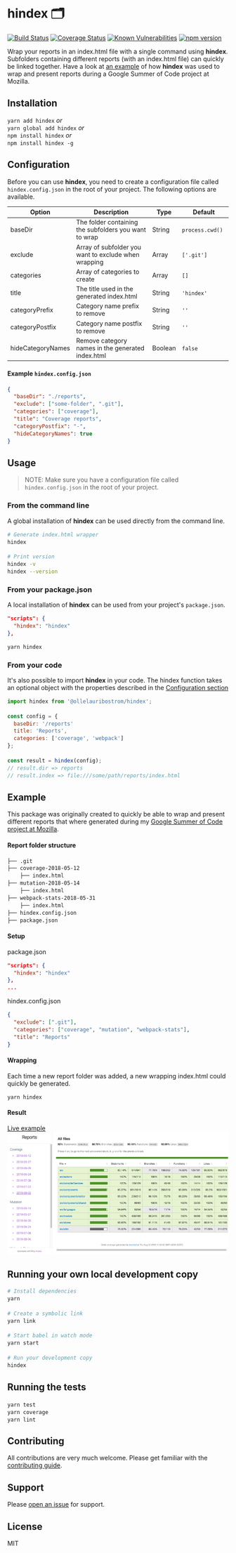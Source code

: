 # hindex 🗂
[![Build Status](https://travis-ci.org/ollelauribostrom/hindex.svg?branch=master)](https://travis-ci.org/ollelauribostrom/hindex) [![Coverage Status](https://coveralls.io/repos/github/ollelauribostrom/hindex/badge.svg?branch=master)](https://coveralls.io/github/ollelauribostrom/hindex?branch=master) [![Known Vulnerabilities](https://snyk.io/test/github/ollelauribostrom/hindex/badge.svg?targetFile=package.json)](https://snyk.io/test/github/ollelauribostrom/hindex?targetFile=package.json) [![npm version](https://badge.fury.io/js/%40ollelauribostrom%2Fhindex.svg)](https://badge.fury.io/js/%40ollelauribostrom%2Fhindex)

Wrap your reports in an index.html file with a single command using **hindex**. Subfolders containing different reports (with an index.html file) can quickly be linked together. Have a look at [an example](https://github.com/ollelauribostrom/hindex#example) of how **hindex** was used to wrap and present reports during a Google Summer of Code project at Mozilla.

Installation
-------
`yarn add hindex` _or_   
`yarn global add hindex` _or_   
`npm install hindex` _or_   
`npm install hindex -g`  

Configuration
-------------
Before you can use **hindex**, you need to create a configuration file called `hindex.config.json` in the root of your project. The following options are available.

| Option            | Description                                           | Type     | Default            |
| ------------------|-------------------------------------------------------| ---------|--------------------|
| baseDir           | The folder containing the subfolders you want to wrap | String   | `process.cwd()   ` |
| exclude           | Array of subfolder you want to exclude when wrapping  | Array    | `['.git']        ` |
| categories        | Array of categories to create                         | Array    | `[]              ` |
| title             | The title used in the generated index.html            | String   | `'hindex'        ` |
| categoryPrefix    | Category name prefix to remove                        | String   | `''              ` |
| categoryPostfix   | Category name postfix to remove                       | String   | `''              ` |
| hideCategoryNames | Remove category names in the generated index.html     | Boolean  | `false           ` |

#### Example `hindex.config.json`
```json
{
  "baseDir": "./reports",
  "exclude": ["some-folder", ".git"],
  "categories": ["coverage"],
  "title": "Coverage reports",
  "categoryPostfix": "-",
  "hideCategoryNames": true
}
```

Usage
-----
> NOTE: Make sure you have a configuration file called `hindex.config.json` in the root of your project.

### From the command line
A global installation of **hindex** can be used directly from the command line.
```sh
# Generate index.html wrapper
hindex

# Print version
hindex -v
hindex --version
```

### From your package.json
A local installation of **hindex** can be used from your project's `package.json`.
```json
"scripts": {
  "hindex": "hindex"
},
```
```sh
yarn hindex
```

### From your code
It's also possible to import **hindex** in your code. The hindex function takes an optional object with the properties described in the [Configuration section](https://github.com/ollelauribostrom/hindex#configuration)
```js
import hindex from '@ollelauribostrom/hindex';

const config = {
  baseDir: '/reports'
  title: 'Reports',
  categories: ['coverage', 'webpack']
};

const result = hindex(config);
// result.dir => reports
// result.index => file:///some/path/reports/index.html
```

Example
-------
This package was originally created to quickly be able to wrap and present different reports that where generated during my [Google Summer of Code project at Mozilla](https://summerofcode.withgoogle.com/projects/#6051875044982784).

#### Report folder structure
```sh
├── .git
├── coverage-2018-05-12
    ├── index.html
├── mutation-2018-05-14
    ├── index.html
├── webpack-stats-2018-05-31
    ├── index.html
├── hindex.config.json
├── package.json
```

#### Setup
package.json
```json
"scripts": {
  "hindex": "hindex"
},
...
```
hindex.config.json
```json
{
  "exclude": [".git"],
  "categories": ["coverage", "mutation", "webpack-stats"],
  "title": "Reports"
}
```

#### Wrapping
Each time a new report folder was added, a new wrapping index.html could quickly be generated.
```
yarn hindex
```

#### Result
[Live example](https://ollelauribostrom.github.io/gsoc/)
![Example](example.png)


Running your own local development copy
---------------------------------------
```sh
# Install dependencies
yarn

# Create a symbolic link
yarn link

# Start babel in watch mode
yarn start

# Run your development copy
hindex
```

Running the tests
-----------------
`yarn test`    
`yarn coverage`    
`yarn lint` 

Contributing
------------
All contributions are very much welcome. Please get familiar with the [contributing guide](https://github.com/ollelauribostrom/hindex/blob/master/.github/CONTRIBUTING.md).

Support
-------
Please [open an issue](https://github.com/ollelauribostrom/hindex/issues/new) for support.

License
-------
MIT
